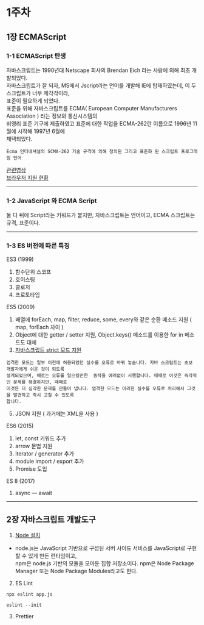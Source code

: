 # 1주차

## 1장 ECMAScript

### 1-1 ECMAScript 탄생

자바스크립트는 1990년대 Netscape 회사의 Brendan Eich 라는 사람에 의해 최초 개발되었다.<br />
자바스크립트가 잘 되자, MS에서 Jscript라는 언어를 개발해 IE에 탑재하였는데, 이 두 스크립트가 너무 제각각이라,<br />
표준이 필요하게 되었다.<br />
표준을 위해 자바스크립트를 ECMA( European Computer Manufacturers Association ) 라는 정보와 통신시스템의<br />
비영리 표준 기구에 제출하였고 표준에 대한 작업을 ECMA-262란 이름으로 1996년 11월에 시작해 1997년 6월에<br />
채택되었다.

```
Ecma 인터내셔널의 SCMA-262 기술 규격에 의해 정의된 그리고 표준화 된 스크립트 프로그래밍 언어
```

<a href="https://www.youtube.com/watch?v=wcsVjmHrUQg" target="_blank">관련영상</a><br />
<a href="https://kangax.github.io/compat-table/es6/" target="_blank">브라우저 지원 현황</a>

---

### 1-2 JavaScript 와 ECMA Script

둘 다 뒤에 Script라는 키워드가 붙지만, 자바스크립트는 언어이고, ECMA 스크립트는 규격, 표준이다.

---

### 1-3 ES 버전에 따른 특징

ES3 (1999)

1. 함수단위 스코프
2. 호이스팅
3. 클로저
4. 프로토타입

ES5 (2009)

1. 배열에 forEach, map, filter, reduce, some, every와 같은 순환 메소드 지원 ( map, forEach 차이 )
2. Object에 대한 getter / setter 지원, Object.keys() 메소드를 이용한 for in 메소드도 대체
3. <a href="https://developer.mozilla.org/ko/docs/Web/JavaScript/Reference/Strict_mode" target="_blank">자바스크립트 strict 모드 지원</a>

```
엄격한 모드는 일부 이전에 허용되었던 실수를 오류로 바꿔 놓습니다. 자바 스크립트는 초보 개발자에게 쉬운 것이 되도록
설계되었으며, 때로는 오류를 일으킬만한  동작을 에러없이 시행합니다. 때때로 이것은 즉각적인 문제를 해결하지만, 때때로
이것은 더 심각한 문제를 만들어 냅니다. 엄격한 모드는 이러한 실수를 오류로 처리해서 그것을 발견하고 즉시 고칠 수 있도록
합니다.
```

5. JSON 지원 ( 과거에는 XML을 사용 )

ES6 (2015)

1. let, const 키워드 추가
2. arrow 문법 지원
3. iterator / generator 추가
4. module import / export 추가
5. Promise 도입

ES 8 (2017)

1. async — await

---

## 2장 자바스크립트 개발도구

1. <a href="https://nodejs.org/ko/" target="_blank">Node 설치</a>

- node.js는 JavaScript 기반으로 구성된 서버 사이드 서비스를 JavaScript로 구현할 수 있게 만든 런타임이고,<br />
  npm은 node.js 기반의 모듈을 모아둔 집합 저장소이다. npm은 Node Package Manager 또는 Node Package Modules라고도 한다.

2. ES Lint

```
npx eslint app.js
```

```
eslint --init
```

3. Prettier
